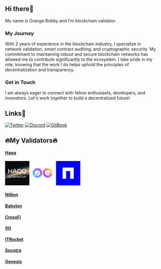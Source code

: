 ## Hi there🤠
My name is Orange Bobby and I'm blockchain validator.
### My Journey
With 2 years of experience in the blockchain industry, I specialize in network validation, smart contract auditing, and cryptographic security. My commitment to maintaining robust and secure blockchain networks has allowed me to contribute significantly to the ecosystem. I take pride in my role, knowing that the work I do helps uphold the principles of decentralization and transparency.
### Get in Touch
I am always eager to connect with fellow enthusiasts, developers, and innovators. Let's work together to build a decentralized future!
## Links🔗
[![Twitter](https://img.shields.io/static/v1?message=X.com&logo=x&label=&color=000000&logoColor=white&labelColor=&style=for-the-badge)](https://x.com/0rangebobby)
[![Discord](https://img.shields.io/static/v1?message=Discord&logo=discord&label=&color=7289DA&logoColor=white&labelColor=&style=for-the-badge)](https://discordapp.com/users/961408543192391741)
[![GitBook](https://img.shields.io/static/v1?message=GitBook&logo=gitbook&label=&color=000000&logoColor=white&labelColor=&style=for-the-badge)](https://github.com/orangebobby)

## 🔥My Validators🔥
#### [Haqq](https://testnet.ping.pub/haqq/staking/haqqvaloper1cfu64mv4kutgxp26jg5xpwdup6xx0ymzf4pd30)
<a href="https://testnet.ping.pub/haqq/staking/haqqvaloper1cfu64mv4kutgxp26jg5xpwdup6xx0ymzf4pd30" target="_blank"><img src="img/haqq_normalize.jpg" title="BEVM" width="80" height="auto" style="max-width: 100%;"></a>
<a href="https://testnet.0g.explorers.guru/validator/0gvaloper1u72ku05dvatllml2yt0a7hzt89dq8uvcahlyla" target="_blank"><img src="img/0g.svg" title="0G" width="80" height="auto" style="max-width: 100%;"></a>
<a href="https://testnet.nillion.explorers.guru/validator/nillionvaloper1nh6ah6v5fdkfzz9k88kn30ky4l9r4qhz9my5el" target="_blank"><img src="img/nillion.png" title="BEVM" width="80" height="auto" style="max-width: 100%;"></a>
#### [Nillion](https://testnet.nillion.explorers.guru/validator/nillionvaloper1nh6ah6v5fdkfzz9k88kn30ky4l9r4qhz9my5el)
#### [Babylon](https://github.com/babylonchain/networks/pull/301)
#### [CrossFi](https://test.xfiscan.com/validators/mxvaloper14jw0a2s27pq8rcmqwv55d349zp0uaydsta8sgj)
#### [0G](https://testnet.0g.explorers.guru/validator/0gvaloper1u72ku05dvatllml2yt0a7hzt89dq8uvcahlyla)
#### [ITRocket](https://testnet.itrocket.net/crossfi/staking/mxvaloper14jw0a2s27pq8rcmqwv55d349zp0uaydsta8sgj)
#### [Socotra](https://socotra.mcnscan.io/chain/L6HoCoW3WjunTJLj17fMnGpBbLtcZXdqbw2TsvfYDJzbsqVEi/)
#### [Genesis](https://genesis.mcnscan.io/chain/2Zr6aSGX8LAatKXLcytd1jwssjwUfKXr86WyGTrfxpXHDV8Cgm/)
